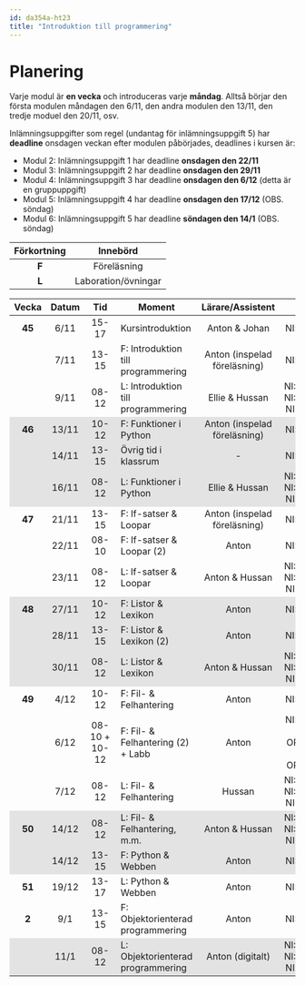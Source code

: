 ```yaml
---
id: da354a-ht23
title: "Introduktion till programmering"
---
```


# Planering

Varje modul är **en vecka** och introduceras varje **måndag**. Alltså börjar den första modulen måndagen den 6/11, den andra modulen den 13/11, den tredje moduel den 20/11, osv.

Inlämningsuppgifter som regel (undantag för inlämningsuppgift 5) har **deadline** onsdagen veckan efter modulen påbörjades, deadlines i kursen är:
- Modul 2: Inlämningsuppgift 1 har deadline **onsdagen den 22/11**
- Modul 3: Inlämningsuppgift 2 har deadline **onsdagen den 29/11**
- Modul 4: Inlämningsuppgift 3 har deadline **onsdagen den 6/12** (detta är en gruppuppgift)
- Modul 5: Inlämningsuppgift 4 har deadline **onsdagen den 17/12** (OBS. söndag)
- Modul 6: Inlämningsuppgift 5 har deadline **söndagen den 14/1** (OBS. söndag)

| Förkortning | Innebörd |
|:-----:|:-----:|
|**F** | Föreläsning |
|**L** | Laboration/övningar |

<style>
#plan-table tr.odd {
    background-color: rgba(0, 0, 0, 0.1);
}

#plan-table tr td {
    text-align: center;
}

#plan-table tr td:nth-child(4) {
    text-align: left;
}

#plan-table tr td:nth-child(3) {
    min-width: 40px;
}

#plan-table tr td:first-child {
    font-weight: bold;
}

</style>

<table id="plan-table">
	<thead>
		<tr>
			<th>Vecka</th>
			<th>Datum</th>
			<th>Tid</th>
			<th>Moment</th>
			<th>Lärare/Assistent</th>
			<th>Plats</th>
            <th>Modul</th>
		</tr>
	</thead>
	<tbody>
		<tr>
			<td>45</td>
			<td>6/11</td>
			<td>15-17</td>
			<td>Kursintroduktion</td>
			<td>Anton & Johan</td>
			<td>NI:A0406</td>
            <td rowspan="3">1</td>
		</tr>
		<tr>
            <td></td>
			<td>7/11</td>
			<td>13-15</td>
			<td>F: Introduktion till programmering</td>
			<td>Anton (inspelad föreläsning)</td>
			<td>NI:A0406</td>
		</tr>
		<tr>
			<td></td>
			<td>9/11</td>
			<td>08-12</td>
			<td>L: Introduktion till programmering</td>
			<td>Ellie & Hussan</td>
			<td>NI:A0314, NI:A0318, NI:B0314</td>
		</tr>
		<tr class="odd">
            <td>46</td>
			<td>13/11</td>
			<td>10-12</td>
			<td>F: Funktioner i Python</td>
			<td>Anton (inspelad föreläsning)</td>
			<td>NI:A0406</td>
            <td rowspan="3">2</td>
		</tr>
		<tr class="odd">
            <td></td>
			<td>14/11</td>
			<td>13-15</td>
			<td>Övrig tid i klassrum</td>
			<td>-</td>
			<td>NI:A0406</td>
		</tr>
		<tr class="odd">
			<td></td>
			<td>16/11</td>
			<td>08-12</td>
			<td>L: Funktioner i Python</td>
			<td>Ellie & Hussan</td>
			<td>NI:A0314, NI:A0318, NI:B0314</td>
		</tr>
		<tr>
            <td>47</td>
			<td>21/11</td>
			<td>13-15</td>
			<td>F: If-satser &amp; Loopar</td>
			<td>Anton (inspelad föreläsning)</td>
			<td>NI:A0406</td>
			<td rowspan="3">3</td>
		</tr>
		<tr>
            <td></td>
			<td>22/11</td>
			<td>08-10</td>
			<td>F: If-satser &amp; Loopar (2)</td>
			<td>Anton</td>
			<td>NI:A0406</td>
		</tr>
		<tr>
            <td></td>
			<td>23/11</td>
			<td>08-12</td>
			<td>L: If-satser &amp; Loopar</td>
			<td>Anton & Hussan</td>
			<td>NI:A0314, NI:A0318, NI:B0314</td>
		</tr>
		<tr class="odd">
			<td>48</td>
			<td>27/11</td>
			<td>10-12</td>
			<td>F: Listor &amp; Lexikon</td>
			<td>Anton</td>
			<td>NI:A0306</td>
			<td rowspan="3">4</td>
		</tr>
		<tr class="odd">
            <td></td>
			<td>28/11</td>
			<td>13-15</td>
			<td>F: Listor &amp; Lexikon (2)</td>
			<td>Anton</td>
			<td>NI:A0307</td>
		</tr>
		<tr class="odd">
            <td></td>
			<td>30/11</td>
			<td>08-12</td>
			<td>L: Listor &amp; Lexikon</td>
			<td>Anton & Hussan</td>
			<td>NI:A0314, NI:A0318, NI:B0314</td>
		</tr>
		<tr>
            <td>49</td>
			<td>4/12</td>
			<td>10-12</td>
			<td>F: Fil- &amp; Felhantering</td>
			<td>Anton</td>
			<td>NI:A0406</td>
			<td rowspan="3">5</td>
		</tr>
		<tr>
			<td></td>
			<td>6/12</td>
			<td>08-10 + 10-12</td>
			<td>F: Fil- &amp; Felhantering (2) + Labb</td>
			<td>Anton</td>
			<td>NI:A0307 + OR:D326 & OR:D377</td>
		</tr>
		<tr>
            <td></td>
			<td>7/12</td>
			<td>08-12</td>
			<td>L: Fil- &amp; Felhantering</td>
			<td>Hussan</td>
			<td>NI:A0314, NI:A0318, NI:B0314</td>
		</tr>
		<tr class="odd">
			<td>50</td>
			<td>14/12</td>
			<td>08-12</td>
			<td>L: Fil- &amp; Felhantering, m.m.</td>
			<td>Anton & Hussan</td>
			<td>NI:A0314, NI:A0318, NI:B0314</td>
			<td rowspan="2">6</td>
		</tr>
		<tr class="odd">
            <td></td>
			<td>14/12</td>
			<td>13-15</td>
			<td>F: Python &amp; Webben</td>
			<td>Anton</td>
			<td>NI:C0E11</td>
		</tr>
		<tr>
            <td>51</td>
			<td>19/12</td>
			<td>13-17</td>
			<td>L: Python &amp; Webben</td>
			<td>Anton</td>
			<td>NI:A0406</td>
			<td></td>
		</tr>
		<tr>
            <td>2</td>
			<td>9/1</td>
			<td>13-15</td>
			<td>F: Objektorienterad programmering</td>
			<td>Anton</td>
			<td>NI:A0306</td>
			<td rowspan="2">7</td>
		</tr>
		<tr class="odd">
            <td></td>
			<td>11/1</td>
			<td>08-12</td>
			<td>L: Objektorienterad programmering</td>
			<td>Anton (digitalt)</td>
			<td>NI:A0314, NI:A0318, NI:B0314</td>
		</tr>
	</tbody>
</table>

<!--
|:-----:|:-----:|:-----:|------------------------------------|------------------|----------------|
| Vecka | Datum |  Tid  | Moment                             | Lärare/Assistent | Plats          |
|:-----:|:-----:|:-----:|------------------------------------|:----------------:|:--------------:|
|   46  | 10/11 | 10-12 | Kursintroduktion                   | Anton            | Zoom           |
|       | 11/11 | 13-15 | F: Introduktion till programmering | Anton            | Zoom           |
|   47  | 16/11 | 13-17 | L: Introduktion till programmering | Amanda           | Discord        |
|       | 17/11 | 08-12 | L: Introduktion till programmering | Anton            | Discord        |
|       | 18/11 | 13-15 | F: Funktioner i Python             | Anton            | Zoom           |
|       | 20/11 | 09-12 | F+L: Funktioner i Python           | Anton            | Zoom + Discord |
|   48  | 23/11 | 13-17 | L: Funktioner i Python             | Amanda           | Discord        |
|       | 24/11 | 08-12 | L: Funktioner i Python             | Anton            | Discord        |
|       | 25/11 | 13-15 | F: If-satser & Loopar              | Anton            | Zoom           |
|       | 27/11 | 09-12 | F+L: If-satser & Loopar            | Anton            | Zoom + Discord |
|   49  | 30/11 | 13-17 | L: If-satser & Loopar              | Amanda           | Discord        |
|       |  1/12 | 08-12 | L: If-satser & Loopar              | Anton            | Discord        |
|       |  2/12 | 13-15 | F: Listor & Lexikon                | Anton            | Zoom           |
|       |  4/12 | 09-12 | F+L: Listor & Lexikon              | Anton            | Zoom + Discord |
|   50  |  7/12 | 13-17 | L: Listor & Lexikon                | Amanda           | Discord        |
|       | 8/12  | 08-12 | L: Listor & Lexikon                | Anton            | Discord        |
|       | 9/12  | 13-15 | F: Fil- & Felhantering             | Anton            | Zoom           |
|       | 11/12 | 9-12  | F+L: Fil- & Felhantering           | Anton            | Zoom + Discord |
| 51    | 14/12 | 13-17 | L: Fil- & Felhantering             | Amanda           | Discord        |
|       | 15/12 | 08-12 | L: Fil- & Felhantering             | Anton            | Discord        |
|       | 16/12 | 13-15 | F: Python & Webben                 | Anton            | Zoom           |
|       | 18/12 | 09-12 | F+L: Python & Webben               | Anton            | Zoom + Discord |
| 1     | 7/1   | 13-17 | L: Extra                           | Amanda           | Discord        |
| 2     | 12/1  | 10-12 | F: Objektorienterad programmering  | Anton            | Zoom           |
|       | 13/1  | 13-17 | L: Objektorienterad programmering  | Amanda           | Discord        |
-->